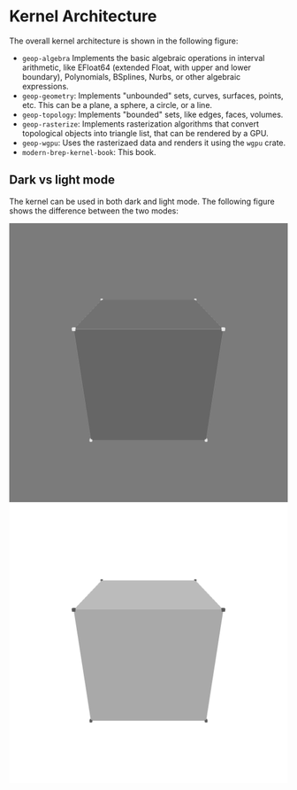 # Kernel Architecture

The overall kernel architecture is shown in the following figure:

- `geop-algebra` Implements the basic algebraic operations in interval arithmetic, like EFloat64 (extended Float, with upper and lower boundary), Polynomials, BSplines, Nurbs, or other algebraic expressions.
- `geop-geometry`: Implements "unbounded" sets, curves, surfaces, points, etc. This can be a plane, a sphere, a circle, or a line.
- `geop-topology`: Implements "bounded" sets, like edges, faces, volumes.
- `geop-rasterize`: Implements rasterization algorithms that convert topological objects into triangle list, that can be rendered by a GPU.
- `geop-wgpu`: Uses the rasterizaed data and renders it using the `wgpu` crate.
- `modern-brep-kernel-book`: This book.


## Dark vs light mode

The kernel can be used in both dark and light mode. The following figure shows the difference between the two modes:

![Dark mode](./generated_images/test_dark.png)
![Light mode](./generated_images/test_light.png)
